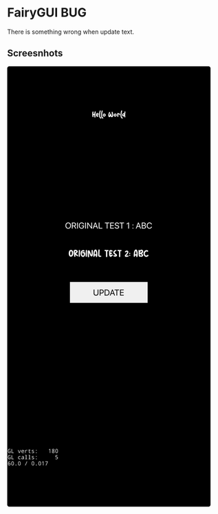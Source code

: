 # FairyGUI BUG

There is something wrong when update text.

## Screesnhots

![Extras/screenshots/ss1.jpg](Extras/screenshots/ss1.jpg)
